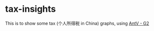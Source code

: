 # tax-insights
This is to show some tax (个人所得税 in China) graphs, using [AntV - G2](https://antv.alipay.com/zh-cn/g2/3.x/index.html)

